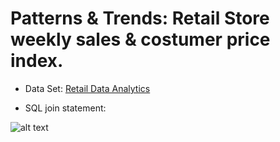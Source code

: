 # Patterns & Trends: Retail Store weekly sales & costumer price index.

* Data Set: [Retail Data Analytics](https://www.kaggle.com/manjeetsingh/retaildataset?select=Features+data+set.csv)

* SQL join statement: 

![alt text](https://github.com/nnzrr/SQL-examples/blob/main/SQL:%20JOIN/screenshot/join.PNG)
